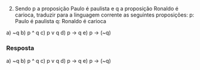 
2. Sendo p a proposição Paulo é paulista e q a proposição Ronaldo é carioca, traduzir para a linguagem corrente as seguintes proposições:
p: Paulo é paulista
q: Ronaldo é carioca

a) ~q
b) p ^ q
c) p v q
d) p -> q
e) p -> (~q)


### Resposta


a) ~q
b) p ^ q
c) p v q
d) p -> q
e) p -> (~q)